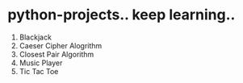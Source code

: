 # python-projects.. keep learning.. 

1. Blackjack
2. Caeser Cipher Alogrithm
3. Closest Pair Algorithm
4. Music Player
5. Tic Tac Toe
